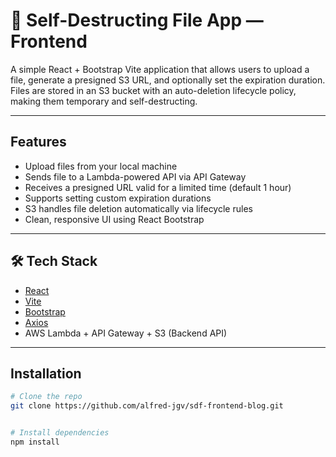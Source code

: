 # 🧨 Self-Destructing File App — Frontend

A simple React + Bootstrap Vite application that allows users to upload a file, generate a presigned S3 URL, and optionally set the expiration duration. Files are stored in an S3 bucket with an auto-deletion lifecycle policy, making them temporary and self-destructing.

---

## Features

- Upload files from your local machine
- Sends file to a Lambda-powered API via API Gateway
- Receives a presigned URL valid for a limited time (default 1 hour)
- Supports setting custom expiration durations
- S3 handles file deletion automatically via lifecycle rules
- Clean, responsive UI using React Bootstrap

---

## 🛠 Tech Stack

- [React](https://reactjs.org/)
- [Vite](https://vitejs.dev/)
- [Bootstrap](https://getbootstrap.com/)
- [Axios](https://axios-http.com/)
- AWS Lambda + API Gateway + S3 (Backend API)

---

## Installation

```bash
# Clone the repo
git clone https://github.com/alfred-jgv/sdf-frontend-blog.git


# Install dependencies
npm install
